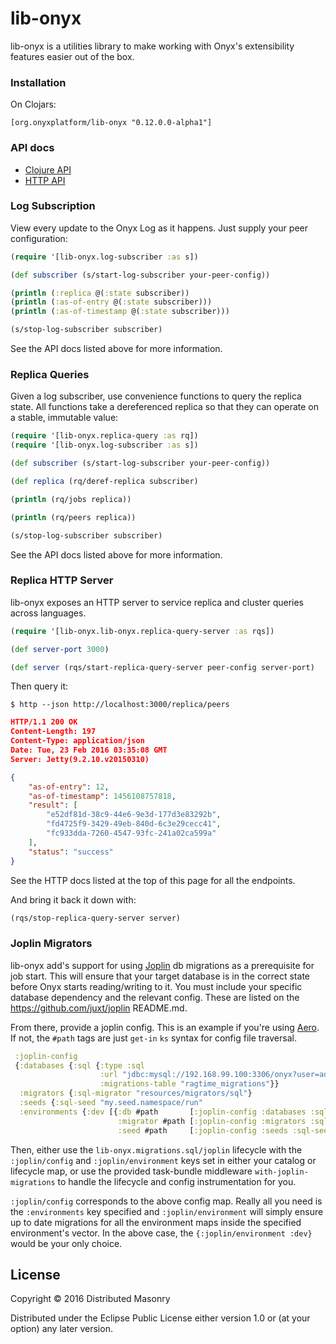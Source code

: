 # lib-onyx

lib-onyx is a utilities library to make working with Onyx's extensibility features easier out of the box.

### Installation

On Clojars:

```
[org.onyxplatform/lib-onyx "0.12.0.0-alpha1"]
```

### API docs

- [Clojure API](http://www.onyxplatform.org/lib-onyx)
- [HTTP API](doc/server-api.md)

### Log Subscription

View every update to the Onyx Log as it happens. Just supply your peer configuration:

```clojure
(require '[lib-onyx.log-subscriber :as s])

(def subscriber (s/start-log-subscriber your-peer-config))

(println (:replica @(:state subscriber))
(println (:as-of-entry @(:state subscriber)))
(println (:as-of-timestamp @(:state subscriber)))

(s/stop-log-subscriber subscriber)
```

See the API docs listed above for more information.

### Replica Queries

Given a log subscriber, use convenience functions to query the replica state.
All functions take a dereferenced replica so that they can operate on
a stable, immutable value:

```clojure
(require '[lib-onyx.replica-query :as rq])
(require '[lib-onyx.log-subscriber :as s])

(def subscriber (s/start-log-subscriber your-peer-config))

(def replica (rq/deref-replica subscriber)

(println (rq/jobs replica))

(println (rq/peers replica))

(s/stop-log-subscriber subscriber)
```

See the API docs listed above for more information.

### Replica HTTP Server

lib-onyx exposes an HTTP server to service replica and cluster queries across languages.

```clojure
(require '[lib-onyx.lib-onyx.replica-query-server :as rqs])

(def server-port 3000)

(def server (rqs/start-replica-query-server peer-config server-port)
```

Then query it:

```
$ http --json http://localhost:3000/replica/peers
```

```json
HTTP/1.1 200 OK
Content-Length: 197
Content-Type: application/json
Date: Tue, 23 Feb 2016 03:35:08 GMT
Server: Jetty(9.2.10.v20150310)

{
    "as-of-entry": 12,
    "as-of-timestamp": 1456108757818,
    "result": [
        "e52df81d-38c9-44e6-9e3d-177d3e83292b",
        "fd4725f9-3429-49eb-840d-6c3e29cecc41",
        "fc933dda-7260-4547-93fc-241a02ca599a"
    ],
    "status": "success"
}
```

See the HTTP docs listed at the top of this page for all the endpoints.

And bring it back it down with:

```clojure
(rqs/stop-replica-query-server server)
```

### Joplin Migrators

lib-onyx add's support for using [Joplin](https://github.com/juxt/joplin) db
migrations as a prerequisite for job start. This will ensure that your target
database is in the correct state before Onyx starts reading/writing to it. You
must include your specific database dependency and the relevant config. These
are listed on the https://github.com/juxt/joplin README.md.

From there, provide a joplin config. This is an example if you're using
[Aero](https://github.com/juxt/aero). If not, the `#path` tags are just `get-in`
`ks` syntax for config file traversal.

``` clojure
 :joplin-config
 {:databases {:sql {:type :sql
                    :url "jdbc:mysql://192.168.99.100:3306/onyx?user=admin&password=mypass"
                    :migrations-table "ragtime_migrations"}}
  :migrators {:sql-migrator "resources/migrators/sql"}
  :seeds {:sql-seed "my.seed.namespace/run"
  :environments {:dev [{:db #path       [:joplin-config :databases :sql]
                        :migrator #path [:joplin-config :migrators :sql-migrator]
                        :seed #path     [:joplin-config :seeds :sql-seed}]}}
```

Then, either use the `lib-onyx.migrations.sql/joplin` lifecycle with the
`:joplin/config` and `:joplin/environment` keys set in either your catalog or
lifecycle map, or use the provided task-bundle middleware `with-joplin-migrations`
to handle the lifecycle and config instrumentation for you.

`:joplin/config` corresponds to the above config map. Really all you need is the
`:environments` key  specified and `:joplin/environment` will simply ensure up
to date migrations for all the environment maps inside the specified environment's
vector. In the above case, the `{:joplin/environment :dev}` would be your only
choice.

## License

Copyright © 2016 Distributed Masonry

Distributed under the Eclipse Public License either version 1.0 or (at
your option) any later version.
